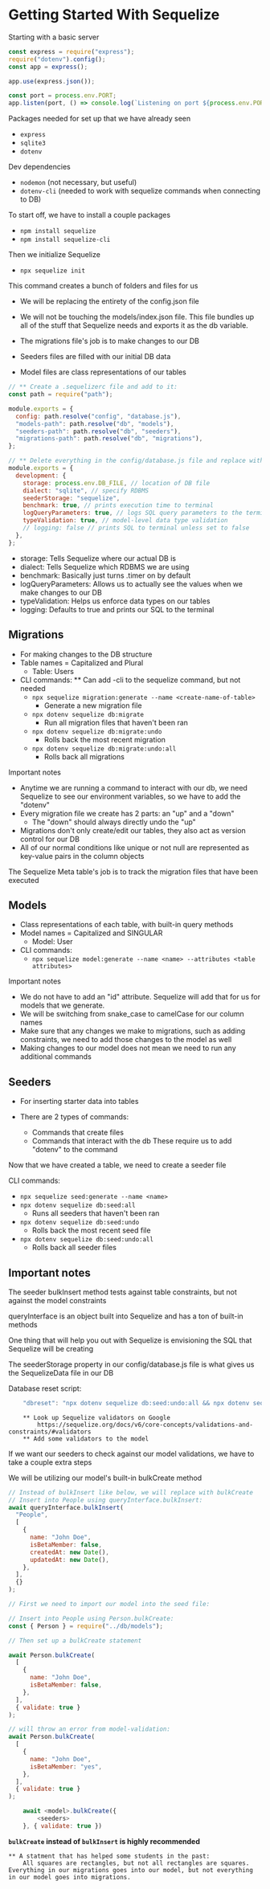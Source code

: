 # Getting Started With Sequelize

Starting with a basic server

```js
const express = require("express");
require("dotenv").config();
const app = express();

app.use(express.json());

const port = process.env.PORT;
app.listen(port, () => console.log(`Listening on port ${process.env.PORT}...`));
```

Packages needed for set up that we have already seen

- `express`
- `sqlite3`
- `dotenv`

Dev dependencies

- `nodemon` (not necessary, but useful)
- `dotenv-cli` (needed to work with sequelize commands when connecting to DB)

To start off, we have to install a couple packages

- `npm install sequelize`
- `npm install sequelize-cli`

Then we initialize Sequelize

- `npx sequelize init`

This command creates a bunch of folders and files for us

- We will be replacing the entirety of the config.json file
- We will not be touching the models/index.json file. This file bundles up all of the stuff that Sequelize needs and exports it as the db variable.

- The migrations file's job is to make changes to our DB
- Seeders files are filled with our initial DB data
- Model files are class representations of our tables

```js
// ** Create a .sequelizerc file and add to it:
const path = require("path");

module.exports = {
  config: path.resolve("config", "database.js"),
  "models-path": path.resolve("db", "models"),
  "seeders-path": path.resolve("db", "seeders"),
  "migrations-path": path.resolve("db", "migrations"),
};

// ** Delete everything in the config/database.js file and replace with:
module.exports = {
  development: {
    storage: process.env.DB_FILE, // location of DB file
    dialect: "sqlite", // specify RDBMS
    seederStorage: "sequelize",
    benchmark: true, // prints execution time to terminal
    logQueryParameters: true, // logs SQL query parameters to the terminal
    typeValidation: true, // model-level data type validation
    // logging: false // prints SQL to terminal unless set to false
  },
};
```

- storage: Tells Sequelize where our actual DB is
- dialect: Tells Sequelize which RDBMS we are using
- benchmark: Basically just turns .timer on by default
- logQueryParameters: Allows us to actually see the values when we make changes to our DB
- typeValidation: Helps us enforce data types on our tables
- logging: Defaults to true and prints our SQL to the terminal

## Migrations

- For making changes to the DB structure
- Table names = Capitalized and Plural
  - Table: Users
- CLI commands: \*\* Can add -cli to the sequelize command, but not needed
  - `npx sequelize migration:generate --name <create-name-of-table>`
    - Generate a new migration file
  - `npx dotenv sequelize db:migrate`
    - Run all migration files that haven't been ran
  - `npx dotenv sequelize db:migrate:undo`
    - Rolls back the most recent migration
  - `npx dotenv sequelize db:migrate:undo:all`
    - Rolls back all migrations

Important notes

- Anytime we are running a command to interact with our db, we need Sequelize to
  see our environment variables, so we have to add the "dotenv"
- Every migration file we create has 2 parts: an "up" and a "down"
  - The "down" should always directly undo the "up"
- Migrations don't only create/edit our tables, they also act as version control for our DB
- All of our normal conditions like unique or not null are represented as key-value pairs in the column objects

The Sequelize Meta table's job is to track the migration files that have been executed

## Models

- Class representations of each table, with built-in query methods
- Model names = Capitalized and SINGULAR
  - Model: User
- CLI commands:
  - `npx sequelize model:generate --name <name> --attributes <table attributes>`

Important notes

- We do not have to add an "id" attribute. Sequelize will add that for us for models that we generate.
- We will be switching from snake_case to camelCase for our column names
- Make sure that any changes we make to migrations, such as adding constraints, we need to add those changes to the model as well
- Making changes to our model does not mean we need to run any additional commands

## Seeders

- For inserting starter data into tables

- There are 2 types of commands:
  - Commands that create files
  - Commands that interact with the db
    These require us to add "dotenv" to the command

Now that we have created a table, we need to create a seeder file

CLI commands:

- `npx sequelize seed:generate --name <name>`
- `npx dotenv sequelize db:seed:all`
  - Runs all seeders that haven't been ran
- `npx dotenv sequelize db:seed:undo`
  - Rolls back the most recent seed file
- `npx dotenv sequelize db:seed:undo:all`
  - Rolls back all seeder files

## Important notes

The seeder bulkInsert method tests against table constraints, but not against
the model constraints

queryInterface is an object built into Sequelize and has a ton of built-in methods

One thing that will help you out with Sequelize is envisioning the SQL that
Sequelize will be creating

The seederStorage property in our config/database.js file is what gives us the
SequelizeData file in our DB

Database reset script:

```js
    "dbreset": "npx dotenv sequelize db:seed:undo:all && npx dotenv sequelize db:migrate:undo:all && npx dotenv sequelize db:migrate && npx dotenv sequelize db:seed:all"
```

```
    ** Look up Sequelize validators on Google
        https://sequelize.org/docs/v6/core-concepts/validations-and-constraints/#validators
    ** Add some validators to the model
```

If we want our seeders to check against our model validations, we have to take a couple extra steps

We will be utilizing our model's built-in bulkCreate method

```js
// Instead of bulkInsert like below, we will replace with bulkCreate
// Insert into People using queryInterface.bulkInsert:
await queryInterface.bulkInsert(
  "People",
  [
    {
      name: "John Doe",
      isBetaMember: false,
      createdAt: new Date(),
      updatedAt: new Date(),
    },
  ],
  {}
);

// First we need to import our model into the seed file:

// Insert into People using Person.bulkCreate:
const { Person } = require("../db/models");

// Then set up a bulkCreate statement

await Person.bulkCreate(
  [
    {
      name: "John Doe",
      isBetaMember: false,
    },
  ],
  { validate: true }
);

// will throw an error from model-validation:
await Person.bulkCreate(
  [
    {
      name: "John Doe",
      isBetaMember: "yes",
    },
  ],
  { validate: true }
);
```

```js
    await <model>.bulkCreate({
        <seeders>
    }, { validate: true })
```

**`bulkCreate` instead of `bulkInsert` is highly recommended**

```
** A statment that has helped some students in the past:
    All squares are rectangles, but not all rectangles are squares. Everything in our migrations goes into our model, but not everything in our model goes into migrations.
```
